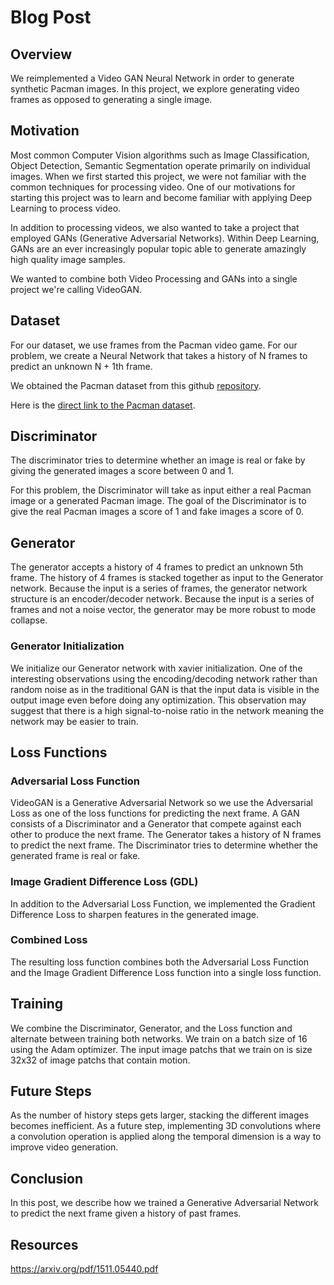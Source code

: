 # Blog Post

## Overview
We reimplemented a Video GAN Neural Network in order to generate synthetic Pacman images. In this project, we explore generating video frames as opposed to generating a single image.

## Motivation
Most common Computer Vision algorithms such as Image Classification, Object Detection, Semantic Segmentation operate primarily on individual images. When we first started this project, we were not familiar with the common techniques for processing video. One of our motivations for starting this project was to learn and become familiar with applying Deep Learning to process video.

In addition to processing videos, we also wanted to take a project that employed GANs (Generative Adversarial Networks). Within Deep Learning, GANs are an ever increasingly popular topic able to generate amazingly high quality image samples.

We wanted to combine both Video Processing and GANs into a single project we're calling VideoGAN.

## Dataset
For our dataset, we use frames from the Pacman video game. For our problem, we create a Neural Network that takes a history of N frames to predict an unknown N + 1th frame.

We obtained the Pacman dataset from this github [repository](https://github.com/dyelax/Adversarial_Video_Generation).

Here is the [direct link to the Pacman dataset](https://drive.google.com/open?id=0Byf787GZQ7KvV25xMWpWbV9LdUU).

## Discriminator
The discriminator tries to determine whether an image is real or fake by giving the generated images a score between 0 and 1.

For this problem, the Discriminator will take as input either a real Pacman image or a generated Pacman image. The goal of the Discriminator is to give the real Pacman images a score of 1 and fake images a score of 0.

## Generator
The generator accepts a history of 4 frames to predict an unknown 5th frame. The history of 4 frames is stacked together as input to the Generator network. Because the input is a series of frames, the generator network structure is an encoder/decoder network. Because the input is a series of frames and not a noise vector, the generator may be more robust to mode collapse.

### Generator Initialization
We initialize our Generator network with xavier initialization. One of the interesting observations using the encoding/decoding network rather than random noise as in the traditional GAN is that the input data is visible in the output image even before doing any optimization. This observation may suggest that there is a high signal-to-noise ratio in the network meaning the network may be easier to train.

## Loss Functions

### Adversarial Loss Function
VideoGAN is a Generative Adversarial Network so we use the Adversarial Loss as one of the loss functions for predicting the next frame. A GAN consists of a Discriminator and a Generator that compete against each other to produce the next frame. The Generator takes a history of N frames to predict the next frame. The Discriminator tries to determine whether the generated frame is real or fake.

### Image Gradient Difference Loss (GDL)
In addition to the Adversarial Loss Function, we implemented the Gradient Difference Loss to sharpen features in the generated image.

### Combined Loss
The resulting loss function combines both the Adversarial Loss Function and the Image Gradient Difference Loss function into a single loss function.

## Training
We combine the Discriminator, Generator, and the Loss function and alternate between training both networks. We train on a batch size of 16 using the Adam optimizer. The input image patchs that we train on is size 32x32 of image patchs that contain motion.

## Future Steps
As the number of history steps gets larger, stacking the different images becomes inefficient. As a future step, implementing 3D convolutions where a convolution operation is applied along the temporal dimension is a way to improve video generation.

## Conclusion
In this post, we describe how we trained a Generative Adversarial Network to predict the next frame given a history of past frames.

## Resources
https://arxiv.org/pdf/1511.05440.pdf
